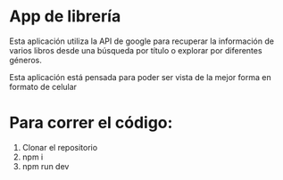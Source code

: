 # App de librería

Esta aplicación utiliza la API de google para recuperar la información de varios libros desde una búsqueda por título o explorar por diferentes géneros.

Esta aplicación está pensada para poder ser vista de la mejor forma en formato de celular

# Para correr el código:

1. Clonar el repositorio
2. npm i
3. npm run dev

